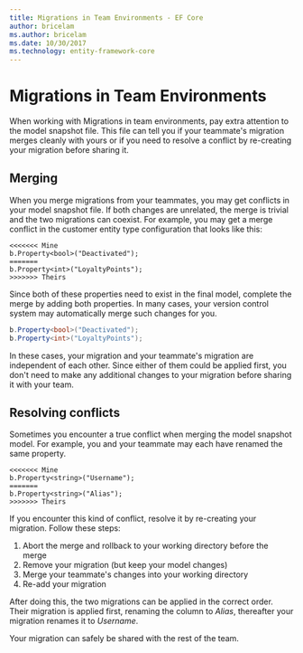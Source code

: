 ```yaml
---
title: Migrations in Team Environments - EF Core
author: bricelam
ms.author: bricelam
ms.date: 10/30/2017
ms.technology: entity-framework-core
---
```

Migrations in Team Environments
===============================
When working with Migrations in team environments, pay extra attention to the model snapshot file. This file can tell
you if your teammate's migration merges cleanly with yours or if you need to resolve a conflict by re-creating your
migration before sharing it.

Merging
-------
When you merge migrations from your teammates, you may get conflicts in your model snapshot file. If both changes are
unrelated, the merge is trivial and the two migrations can coexist. For example, you may get a merge conflict in
the customer entity type configuration that looks like this:

    <<<<<<< Mine
    b.Property<bool>("Deactivated");
    =======
    b.Property<int>("LoyaltyPoints");
    >>>>>>> Theirs

Since both of these properties need to exist in the final model, complete the merge by adding both properties. In many
cases, your version control system may automatically merge such changes for you.

``` csharp
b.Property<bool>("Deactivated");
b.Property<int>("LoyaltyPoints");
```

In these cases, your migration and your teammate's migration are independent of each other. Since either of them could
be applied first, you don't need to make any additional changes to your migration before sharing it with your team.

Resolving conflicts
-------------------
Sometimes you encounter a true conflict when merging the model snapshot model. For example, you and your teammate may
each have renamed the same property.

    <<<<<<< Mine
    b.Property<string>("Username");
    =======
    b.Property<string>("Alias");
    >>>>>>> Theirs

If you encounter this kind of conflict, resolve it by re-creating your migration. Follow these steps:

1. Abort the merge and rollback to your working directory before the merge
2. Remove your migration (but keep your model changes)
3. Merge your teammate's changes into your working directory
4. Re-add your migration

After doing this, the two migrations can be applied in the correct order. Their migration is applied first, renaming
the column to *Alias*, thereafter your migration renames it to *Username*.

Your migration can safely be shared with the rest of the team.
